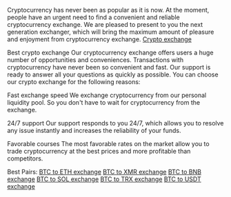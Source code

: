 Cryptocurrency has never been as popular as it is now. At the moment, people have an urgent need to find a convenient and reliable cryptocurrency exchange. We are pleased to present to you the next generation exchanger, which will bring the maximum amount of pleasure and enjoyment from cryptocurrency exchange.
[Crypto exchange](https://pluto-exchange.com/)

Best crypto exchange
Our cryptocurrency exchange offers users a huge number of opportunities and conveniences. Transactions with cryptocurrency have never been so convenient and fast. Our support is ready to answer all your questions as quickly as possible. You can choose our crypto exchange for the following reasons:

Fast exchange speed
We exchange cryptocurrency from our personal liquidity pool. So you don't have to wait for cryptocurrency from the exchange.

24/7 support
Our support responds to you 24/7, which allows you to resolve any issue instantly and increases the reliability of your funds.

Favorable courses
The most favorable rates on the market allow you to trade cryptocurrency at the best prices and more profitable than competitors.

Best Pairs:
[BTC to ETH exchange](https://pluto-exchange.com/exchange/btc-to-eth/)
[BTC to XMR exchange](https://pluto-exchange.com/exchange/btc-to-xmr/)
[BTC to BNB exchange](https://pluto-exchange.com/exchange/btc-to-bnb/)
[BTC to SOL exchange](https://pluto-exchange.com/exchange/btc-to-sol/)
[BTC to TRX exchange](https://pluto-exchange.com/exchange/btc-to-trx/)
[BTC to USDT exchange](https://pluto-exchange.com/exchange/btc-to-usdt/)
